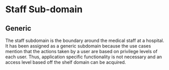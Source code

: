 <h1>Staff Sub-domain</h1>

<h2>Generic</h2>
<p> The staff subdomain is the boundary around the medical staff at a hospital. It has been assigned as a generic subdomain
because the use cases mention that the actions taken by a user are based on privilege levels of each user. Thus, application 
specific functionality is not necessary and an access level based off the shelf domain can be acquired.</p>